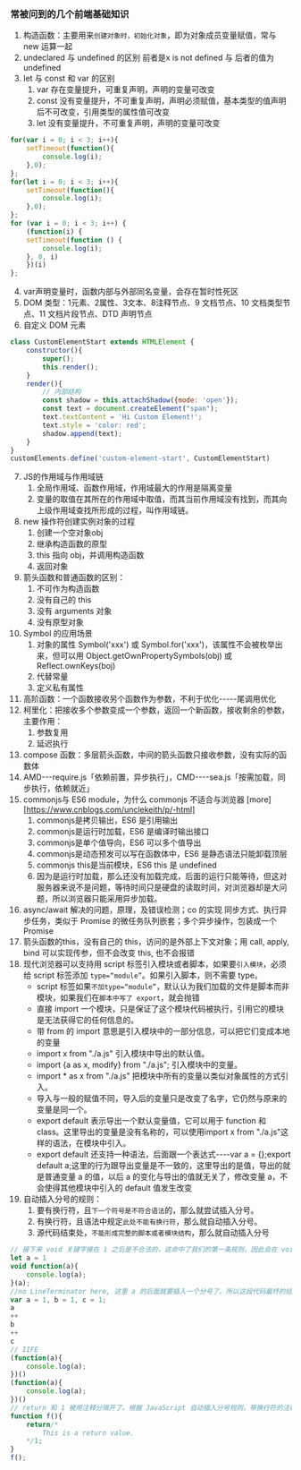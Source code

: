 ### 常被问到的几个前端基础知识

1. 构造函数：主要用来`创建对象时，初始化对象`，即为对象成员变量赋值，常与 new 运算一起
2. undeclared 与 undefined 的区别
  前者是x is  not defined 与 后者的值为undefined
3. let 与 const 和 var 的区别
   1. var 存在变量提升，可重复声明，声明的变量可改变
   2. const 没有变量提升，不可重复声明，声明必须赋值，基本类型的值声明后不可改变，引用类型的属性值可改变
   3. let 没有变量提升，不可重复声明，声明的变量可改变
```javascript
for(var i = 0; i < 3; i++){
    setTimeout(function(){
        console.log(i);
    },0);
};
for(let i = 0; i < 3; i++){
    setTimeout(function(){
        console.log(i);
    },0);
};
for (var i = 0; i < 3; i++) {
    (function(i) {
    setTimeout(function () {
        console.log(i);
    }, 0, i)
    })(i)
};
```
4. var声明变量时，函数内部与外部同名变量，会存在暂时性死区
5. DOM 类型：1元素、2属性、3文本、8注释节点、9 文档节点、10 文档类型节点、11 文档片段节点、DTD 声明节点
6. 自定义 DOM 元素
```js
class CustomElementStart extends HTMLElement {
    constructor(){
        super();
        this.render();
    }
    render(){
        // 内部结构
        const shadow = this.attachShadow({mode: 'open'});
        const text = document.createElement("span");
        text.textContent = 'Hi Custom Element!';
        text.style = 'color: red';
        shadow.append(text);
    }
}
customElements.define('custom-element-start', CustomElementStart)
```
7. JS的作用域与作用域链
   1. 全局作用域、函数作用域，作用域最大的作用是隔离变量
   2. 变量的取值在其所在的作用域中取值，而其当前作用域没有找到，而其向上级作用域查找所形成的过程，叫作用域链。
8. new 操作符创建实例对象的过程
    1. 创建一个空对象obj
    2. 继承构造函数的原型
    3. this 指向 obj，并调用构造函数
    4. 返回对象
9. 箭头函数和普通函数的区别：
    1. 不可作为构造函数
    2. 没有自己的 this
    3. 没有 arguments 对象
    4. 没有原型对象
10. Symbol 的应用场景
    1. 对象的属性 Symbol('xxx') 或 Symbol.for('xxx')，该属性不会被枚举出来，但可以用 Object.getOwnPropertySymbols(obj) 或 Reflect.ownKeys(boj)
    2. 代替常量
    3. 定义私有属性
11. 高阶函数：一个函数接收另个函数作为参数，不利于优化-----尾调用优化
12. 柯里化：把接收多个参数变成一个参数，返回一个新函数，接收剩余的参数，主要作用：
    1. 参数复用
    2. 延迟执行
13. compose 函数：多层箭头函数，中间的箭头函数只接收参数，没有实际的函数体
14. AMD---require.js「依赖前置，异步执行」，CMD----sea.js「按需加载，同步执行，依赖就近」
15. commonjs与 ES6 module，为什么 commonjs 不适合与浏览器 [more][https://www.cnblogs.com/unclekeith/p/-html]
    1. commonjs是拷贝输出，ES6 是引用输出
    2. commonjs是运行时加载，ES6 是编译时输出接口
    3. commonjs是单个值导向，ES6 可以多个值导出
    4. commonjs是动态预发可以写在函数体中，ES6 是静态语法只能卸载顶层
    5. commonjs this是当前模块，ES6 this 是 undefined
    6. 因为是运行时加载，那么还没有加载完成，后面的运行只能等待，但这对服务器来说不是问题，等待时间只是硬盘的读取时间，对浏览器却是大问题，所以浏览器只能采用异步加载。
16. async/await 解决的问题，原理，及错误检测；co 的实现
   同步方式、执行异步任务，类似于 Promise 的微任务队列嵌套；多个异步操作，包装成一个 Promise
17. 箭头函数的this，没有自己的 this，访问的是外部上下文对象；用 call, apply, bind 可以实现传参，但不会改变 this, 也不会报错
18. 现代浏览器可以支持用 script 标签引入模块或者脚本，如果要`引入模块`，必须给 script 标签添加 `type=“module”`。如果引入脚本，则不需要 type。
    + script 标签如果`不加type=“module”`，默认认为我们加载的文件是脚本而非模块，如果我们在`脚本中写了 export`，就会抛错
    + 直接 import 一个模块，只是保证了这个模块代码被执行，引用它的模块是无法获得它的任何信息的。
    + 带 from 的 import 意思是引入模块中的一部分信息，可以把它们变成本地的变量
    + import x from "./a.js" 引入模块中导出的默认值。
    + import {a as x, modify} from "./a.js"; 引入模块中的变量。
    + import * as x from "./a.js" 把模块中所有的变量以类似对象属性的方式引入。
    + 导入与一般的赋值不同，导入后的变量只是改变了名字，它仍然与原来的变量是同一个。
    + export default 表示导出一个默认变量值，它可以用于 function 和 class。这里导出的变量是没有名称的，可以使用import x from "./a.js"这样的语法，在模块中引入。
    + export default 还支持一种语法，后面跟一个表达式----var a = {};export default a;这里的行为跟导出变量是不一致的，这里导出的是值，导出的就是普通变量 a 的值，以后 a 的变化与导出的值就无关了，修改变量 a，不会使得其他模块中引入的 default 值发生改变
19. 自动插入分号的规则：
    1. 要有换行符，且`下一个符号是不符合语法`的，那么就尝试插入分号。
    2. 有换行符，且语法中规定`此处不能有换行符`，那么就自动插入分号。
    3. 源代码结束处，`不能形成完整的脚本或者模块结构`，那么就自动插入分号
```javascript
// 接下来 void 关键字接在 1 之后是不合法的，这命中了我们的第一条规则，因此会在 void 前插入分号----规则 1
let a = 1
void function(a){
    console.log(a);
}(a);
//no LineTerminator here, 这里 a 的后面就要插入一个分号了。所以这段代码最终的结果，b 和 c 都变成了 2，而 a 还是 1。
var a = 1, b = 1, c = 1;
a
++
b
++
c
// IIFE
(function(a){
    console.log(a);
})()
(function(a){
    console.log(a);
})()
// return 和 1 被用注释分隔开了。根据 JavaScript 自动插入分号规则，带换行符的注释也被认为是有换行符，而恰好的是，return 也有[no LineTerminator here]规则的要求。所以这里会自动插入分号，f 执行的返回值是 undefined。
function f(){
    return/*
        This is a return value.
    */1;
}
f();
```
